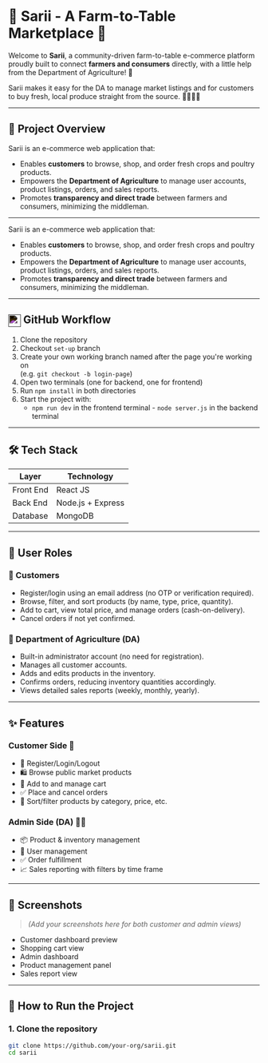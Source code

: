 # 🌾 Sarii - A Farm-to-Table Marketplace 🌾

Welcome to **Sarii**, a community-driven farm-to-table e-commerce platform proudly built to connect **farmers and consumers** directly, with a little help from the Department of Agriculture! 💚

Sarii makes it easy for the DA to manage market listings and for customers to buy fresh, local produce straight from the source. 🧑‍🌾🥬🍅

---

## 🚀 Project Overview

Sarii is an e-commerce web application that:

- Enables **customers** to browse, shop, and order fresh crops and poultry products.
- Empowers the **Department of Agriculture** to manage user accounts, product listings, orders, and sales reports.
- Promotes **transparency and direct trade** between farmers and consumers, minimizing the middleman.

---
Sarii is an e-commerce web application that:

- Enables **customers** to browse, shop, and order fresh crops and poultry products.
- Empowers the **Department of Agriculture** to manage user accounts, product listings, orders, and sales reports.
- Promotes **transparency and direct trade** between farmers and consumers, minimizing the middleman.

---

## <img src="https://upload.wikimedia.org/wikipedia/commons/9/91/Octicons-mark-github.svg" width="25" style="filter: invert(100%); vertical-align: middle;" />&nbsp;GitHub Workflow

1. Clone the repository  
2. Checkout `set-up` branch  
3. Create your own working branch named after the page you're working on  
   (e.g. `git checkout -b login-page`)
4. Open two terminals (one for backend, one for frontend)  
5. Run `npm install` in both directories
6. Start the project with:
   - `npm run dev` in the frontend terminal     - `node server.js` in the backend terminal

---

## 🛠️ Tech Stack

| Layer         | Technology         |
|---------------|--------------------|
| Front End     | React JS           |
| Back End      | Node.js + Express  |
| Database      | MongoDB            |

---

## 👥 User Roles

### 👤 Customers
- Register/login using an email address (no OTP or verification required).
- Browse, filter, and sort products (by name, type, price, quantity).
- Add to cart, view total price, and manage orders (cash-on-delivery).
- Cancel orders if not yet confirmed.

### 🛒 Department of Agriculture (DA)
- Built-in administrator account (no need for registration).
- Manages all customer accounts.
- Adds and edits products in the inventory.
- Confirms orders, reducing inventory quantities accordingly.
- Views detailed sales reports (weekly, monthly, yearly).

---

## ✨ Features

### Customer Side 🌽
- 🧾 Register/Login/Logout
- 🛍️ Browse public market products
- 🛒 Add to and manage cart
- ✅ Place and cancel orders
- 🔎 Sort/filter products by category, price, etc.

### Admin Side (DA) 🧑‍🌾
- 📦 Product & inventory management
- 👥 User management
- ✅ Order fulfillment
- 📈 Sales reporting with filters by time frame

---

## 📸 Screenshots

> _(Add your screenshots here for both customer and admin views)_

- Customer dashboard preview
- Shopping cart view
- Admin dashboard
- Product management panel
- Sales report view

---

## 🚧 How to Run the Project

### 1. Clone the repository
```bash
git clone https://github.com/your-org/sarii.git
cd sarii
